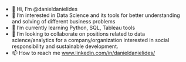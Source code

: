 - 👋 Hi, I’m @danieldanielides
- 👀 I’m interested in Data Science and its tools for better understanding and solving of different business problems
- 🌱 I’m currently learning Python, SQL, Tableau tools
- 💞️ I’m looking to collaborate on positions related to data science/analytics for a company/organization interested in social responsibility and sustainable development.
- 📫 How to reach me www.linkedin.com/in/danieldanielides/

<!---
danieldanielides/danieldanielides is a ✨ special ✨ repository because its `README.md` (this file) appears on your GitHub profile.
You can click the Preview link to take a look at your changes.
--->
